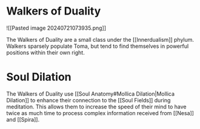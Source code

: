 <!-- wiki-header-section:start -->
# Walkers of Duality

<!-- wiki-header-section:end -->

<!-- not-for-live-publishing:start -->
<!-- obsidian-pull:start -->
![[Pasted image 20240721073935.png]]


The Walkers of Duality are a small class under the [[Innerdualism]] phylum. Walkers sparsely populate Toma, but tend to find themselves in powerful positions within their own right.





# Soul Dilation

The Walkers of Duality use [[Soul Anatomy#Mollica Dilation|Mollica Dilation]] to enhance their connection to the [[Soul Fields]] during meditation. This allows them to increase the speed of their mind to have twice as much time to process complex information received from [[Nesa]] and [[Spira]].
<!-- obsidian-pull:end -->
<!-- not-for-live-publishing:end -->